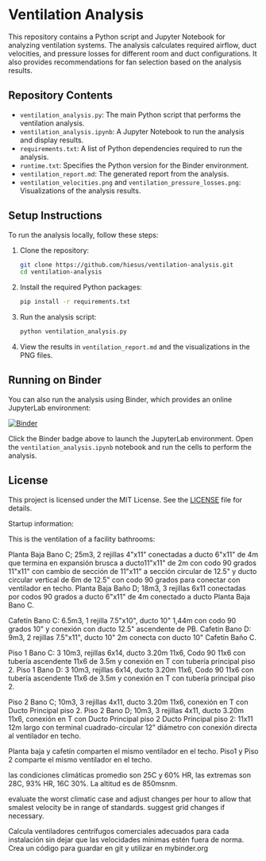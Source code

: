 # Ventilation Analysis

This repository contains a Python script and Jupyter Notebook for analyzing ventilation systems. The analysis calculates required airflow, duct velocities, and pressure losses for different room and duct configurations. It also provides recommendations for fan selection based on the analysis results.

## Repository Contents

- `ventilation_analysis.py`: The main Python script that performs the ventilation analysis.
- `ventilation_analysis.ipynb`: A Jupyter Notebook to run the analysis and display results.
- `requirements.txt`: A list of Python dependencies required to run the analysis.
- `runtime.txt`: Specifies the Python version for the Binder environment.
- `ventilation_report.md`: The generated report from the analysis.
- `ventilation_velocities.png` and `ventilation_pressure_losses.png`: Visualizations of the analysis results.

## Setup Instructions

To run the analysis locally, follow these steps:

1. Clone the repository:
   ```bash
   git clone https://github.com/hiesus/ventilation-analysis.git
   cd ventilation-analysis
   ```

2. Install the required Python packages:
   ```bash
   pip install -r requirements.txt
   ```

3. Run the analysis script:
   ```bash
   python ventilation_analysis.py
   ```

4. View the results in `ventilation_report.md` and the visualizations in the PNG files.

## Running on Binder

You can also run the analysis using Binder, which provides an online JupyterLab environment:

[![Binder](https://mybinder.org/badge_logo.svg)](https://mybinder.org/v2/gh/your-username/ventilation-analysis/HEAD)

Click the Binder badge above to launch the JupyterLab environment. Open the `ventilation_analysis.ipynb` notebook and run the cells to perform the analysis.

## License

This project is licensed under the MIT License. See the [LICENSE](LICENSE) file for details.

Startup information:

This is the ventilation of a facility bathrooms:

Planta Baja Bano C; 25m3, 2 rejillas 4"x11" conectadas a ducto 6"x11" de 4m que termina en expansión brusca a ducto11"x11" de 2m con codo 90 grados  11"x11" con cambio de sección de 11"x11" a sección circular de 12.5" y ducto circular vertical de 6m de 12.5" con codo 90 grados para conectar con ventilador en techo.
Planta Baja Baño D; 18m3, 3 rejillas 6x11 conectadas por codos 90 grados a ducto 6"x11" de 4m conectado a ducto Planta Baja Bano C.

Cafetín Bano C: 6.5m3, 1 rejilla 7.5"x10", ducto 10" 1,44m con codo 90 grados 10" y conexión con ducto 12.5" ascendente de PB.
Cafetín Bano D: 9m3, 2 rejillas 7.5"x11", ducto 10" 2m conecta con ducto 10" Cafetín Baño C.

Piso 1 Bano C: 3 10m3, rejillas 6x14, ducto 3.20m 11x6, Codo 90 11x6 con tubería ascendente 11x6 de 3.5m y conexión en T con tubería principal piso 2.
Piso 1 Bano D: 3 10m3, rejillas 6x14, ducto 3.20m 11x6, Codo 90 11x6 con tubería ascendente 11x6 de 3.5m  y conexión en T con tubería principal piso 2.

Piso 2 Bano C; 10m3, 3 rejillas 4x11, ducto 3.20m 11x6, conexión en T con Ducto Principal piso 2.
Piso 2 Bano D; 10m3, 3 rejillas 4x11, ducto 3.20m 11x6, conexión en T con Ducto Principal piso 2
Ducto Principal piso 2: 11x11 12m largo con terminal cuadrado-circular 12” diámetro con conexión directa al ventilador en techo.

Planta baja y cafetín comparten el mismo ventilador en el techo.
Piso1 y Piso 2 comparte el mismo ventilador en el techo.

las condiciones climáticas promedio son 25C y 60% HR, las extremas son 28C, 93% HR, 16C 30%. La altitud es de 850msnm.

evaluate the worst climatic case and adjust changes per hour to allow that smalest velocity be in range of standards. suggest grid changes if necessary.

Calcula ventiladores centrífugos comerciales adecuados para cada instalación sin dejar que las velocidades mínimas estén fuera de norma.  Crea un código para guardar en git y utilizar en mybinder.org

